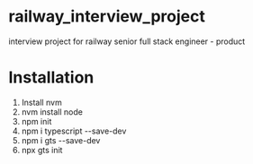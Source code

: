# railway_interview_project
interview project for railway senior full stack engineer - product

# Installation
1. Install nvm
2. nvm install node
3. npm init
4. npm i typescript --save-dev
5. npm i gts --save-dev
6. npx gts init